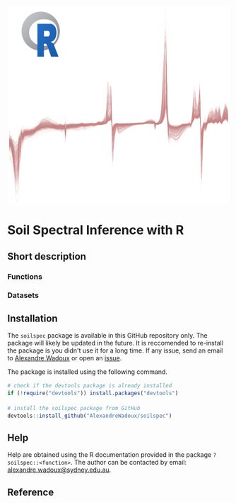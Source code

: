 <a href="url"><img src="https://github.com/AlexandreWadoux/soilspec/blob/master/drawing.png" align="center" height="450" width="850" ></a>

# Soil Spectral Inference with R

## Short description
### Functions
### Datasets

## Installation
The `soilspec` package is available in this GitHub repository only. The package will likely be updated in the future. It is reccomended to re-install the package is you didn't use it for a long time. If any issue, send an email to [Alexandre Wadoux](mailto:alexandre.wadoux@sydney.edu.au) or open an [issue](https://github.com/AlexandreWadoux/soilspec/issues). 

The package is installed using the following command. 
```R
# check if the devtools package is already installed
if (!require("devtools")) install.packages("devtools")

# install the soilspec package from GitHub
devtools::install_github("AlexandreWadoux/soilspec")
```

## Help
Help are obtained using the R documentation provided in the package `?soilspec::<function>`. 
The author can be contacted by email: alexandre.wadoux@sydney.edu.au. 

## Reference
